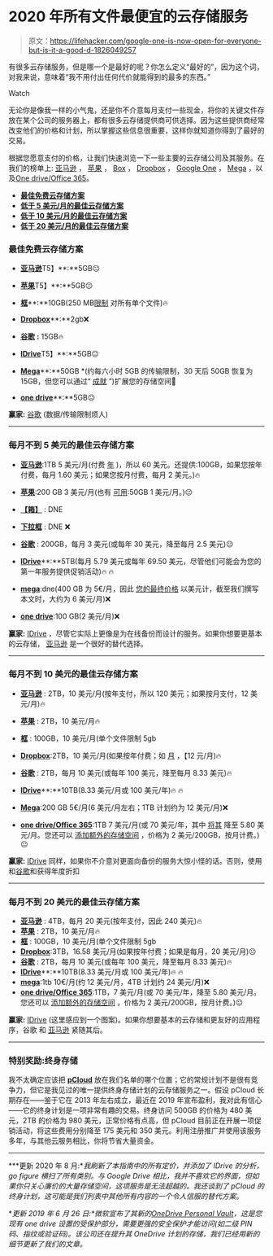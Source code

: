 # 2020 年所有文件最便宜的云存储服务

> 原文：<https://lifehacker.com/google-one-is-now-open-for-everyone-but-is-it-a-good-d-1826049257>

有很多云存储服务，但是哪一个是最好的呢？你怎么定义“最好的”，因为这个词，对我来说，意味着“我不用付出任何代价就能得到的最多的东西。”

Watch

无论你是像我一样的小气鬼，还是你不介意每月支付一些现金，将你的关键文件存放在某个公司的服务器上，都有很多云存储提供商可供选择。因为这些提供商经常改变他们的价格和计划，所以掌握这些信息很重要，这样你就知道你得到了最好的交易。

根据您愿意支付的价格，让我们快速浏览一下一些主要的云存储公司及其服务。在我们的榜单上: [亚马逊](https://amazon.com/b/?_encoding=UTF8&asc_campaign=InlineText&asc_refurl=https://lifehacker.com/google-one-is-now-open-for-everyone-but-is-it-a-good-d-1826049257&asc_source=&node=15547130011&ref_=cd_auth_home&sa-no-redirect=1&tag=kinjalifehackerlink-20) ， [苹果](https://support.apple.com/en-us/HT201238) ， [Box](https://www.box.com/pricing) ， [Dropbox](https://www.dropbox.com/individual/plans-comparison) ， [Google One](https://one.google.com) ， [Mega](https://mega.nz/pro) ，以及[One drive/Office 365](https://onedrive.live.com/about/en-US/plans)。

*   [**最佳免费云存储方案**](https://kinja.com/write/1844714801#free)
*   [**低于 5 美元/月的最佳云存储方案**](https://kinja.com/write/1844714801#$5)
*   [**低于 10 美元/月的最佳云存储方案**](https://kinja.com/write/1844714801#$10)
*   [**低于 20 美元/月的最佳云存储方案**](https://kinja.com/write/1844714801#$20)

### **最佳免费云存储方案**

*   [**亚马逊**](https://smile.amazon.com/photos/storage/plans?asc_campaign=InlineText&asc_refurl=https://lifehacker.com/google-one-is-now-open-for-everyone-but-is-it-a-good-d-1826049257&asc_source=&tag=kinjalifehackerlink-20)T5】**:**5GB😐
*   [**苹果**](https://support.apple.com/en-us/HT201238)T5】**:**5GB😐 
*   [**框**](https://www.box.com/pricing/individual)**:**10GB(250 MB[限制](https://www.box.com/pricing/individual) 对所有单个文件)🔥

*   [**Dropbox**](https://www.dropbox.com/individual/plans-comparison)**:**2gb❌
*   [**谷歌**](https://one.google.com/about) **:** 15GB🔥
*   [**IDrive**](https://www.idrive.com/pricing)T5】**:**5GB😐
*   [**Mega**](https://mega.nz/pro)**:**50GB *(约每六小时 5GB 的传输限制，30 天后 50GB 恢复为 15GB，但您可以通过“ [成就](https://mega.nz/help/client/webclient/general/what-are-achievements-5b35a564f1b70998118b4569) ”)扩展您的存储空间🤔

*   [**one drive**](https://onedrive.live.com/about/en-US/plans)**:**5GB😐

**赢家:** [谷歌](https://one.google.com/about) (数据/传输限制烦人)

* * *

### **每月不到 5 美元的最佳云存储方案**

*   [**亚马逊**](https://smile.amazon.com/photos/storage/plans?asc_campaign=InlineText&asc_refurl=https://lifehacker.com/google-one-is-now-open-for-everyone-but-is-it-a-good-d-1826049257&asc_source=&tag=kinjalifehackerlink-20):1TB 5 美元/月(付费 [年](https://smile.amazon.com/photos/storage/plans?asc_campaign=InlineText&asc_refurl=https://lifehacker.com/google-one-is-now-open-for-everyone-but-is-it-a-good-d-1826049257&asc_source=&tag=kinjalifehackerlink-20) )，所以 60 美元。还提供:100GB，如果您按年付费，每月 1.60 美元；如果您按月付费，每月 2 美元。)🔥

*   [**苹果**](https://support.apple.com/en-us/HT201318):200 GB 3 美元/月(也有 [可用](https://support.apple.com/en-us/HT201238):50GB 1 美元/月。)😐

*   [**【箱】**](https://www.box.com/pricing/individual) : DNE
*   [**下拉框**](https://www.dropbox.com/individual/plans-comparison) : DNE ❌
*   [**谷歌**](https://one.google.com/about) : 200GB，每月 3 美元(或每年 30 美元，降至每月 2.5 美元)😐

*   [**IDrive**](https://www.idrive.com/pricing)**:**5TB(每月 5.79 美元或每年 69.50 美元，尽管他们可能会为您的第一年服务提供促销活动)🔥 🔥

*   [**mega**](https://mega.nz/pro):dne(400 GB 为 5€/月，因此 [您的最终价格](https://mega.nz/pro) 以美元计，截至我们撰写本文时，大约为 6 美元/月)❌
*   [**one drive**](https://onedrive.live.com/about/en-US/plans):100 GB(2 美元/月)❌

**赢家:** [IDrive](https://www.idrive.com/pricing) ，尽管它实际上更像是为在线备份而设计的服务。如果你想要更基本的云存储， [亚马逊](https://smile.amazon.com/photos/storage/plans?asc_campaign=InlineText&asc_refurl=https://lifehacker.com/google-one-is-now-open-for-everyone-but-is-it-a-good-d-1826049257&asc_source=&tag=kinjalifehackerlink-20) 是一个很好的替代选择。

* * *

### **每月不到 10 美元的最佳云存储方案**

*   [**亚马逊**](https://smile.amazon.com/photos/storage/plans?asc_campaign=InlineText&asc_refurl=https://lifehacker.com/google-one-is-now-open-for-everyone-but-is-it-a-good-d-1826049257&asc_source=&tag=kinjalifehackerlink-20) : 2TB，10 美元/月(按年支付，所以 120 美元；如果按月支付，12 美元/月)🔥
*   [**苹果**](https://support.apple.com/en-us/HT201318) : 2TB，10 美元/月🔥
*   [**框**](https://www.box.com/pricing/individual) : 100GB，10 美元/月(单个文件限制 5gb
*   [**Dropbox**](https://www.dropbox.com/individual/plans-comparison):2TB，10 美元/月(如果按年付费；如 [月](https://www.dropbox.com/individual/plans-comparison) ，【12 元/月)🔥

*   [**谷歌**](https://one.google.com/about) : 2TB，每月 10 美元(或每年 100 美元，降至每月 8.33 美元)🔥
*   [**IDrive**](https://www.idrive.com/pricing)**:**10TB(8.33 美元/月或 100 美元/年)🔥 🔥
*   [**Mega**](https://mega.nz/pro):200 GB 5€/月(6 美元/月左右；1TB 计划约为 12 美元/月)❌
*   [**one drive/Office 365**](https://onedrive.live.com/about/en-US/plans):1TB 7 美元/月(或 70 美元/年，其中 [将其](https://onedrive.live.com/about/en-US/plans) 降至 5.80 美元/月。您还可以 [添加额外的存储空间](https://www.microsoft.com/en-us/microsoft-365/blog/2019/06/25/onedrive-personal-vault-added-security-onedrive-additional-storage) ，价格为 2 美元/200GB，按月计费。)😐

**赢家:** [IDrive](https://www.idrive.com/pricing) 同样，如果你不介意对更面向备份的服务大惊小怪的话。否则，使用和[谷歌](https://one.google.com/about)和获得年度折扣

* * *

### **每月不到 20 美元的最佳云存储方案**

*   [**亚马逊**](https://smile.amazon.com/photos/storage/plans?asc_campaign=InlineText&asc_refurl=https://lifehacker.com/google-one-is-now-open-for-everyone-but-is-it-a-good-d-1826049257&asc_source=&tag=kinjalifehackerlink-20) : 4TB，每月 20 美元(按年支付，因此 240 美元)🔥
*   [**苹果**](https://support.apple.com/en-us/HT201318) : 2TB，10 美元/月🔥
*   [**框**](https://www.box.com/pricing/individual) : 100GB，10 美元/月(单个文件限制 5gb
*   [**Dropbox**](https://www.dropbox.com/individual/plans-comparison):3TB，16.58 美元/月(如果按年付费；如果是每月，20 美元/月)😐
*   [**谷歌**](https://one.google.com/about) : 2TB，每月 10 美元(或每年 100 美元，降至每月 8.33 美元)🔥
*   [**IDrive**](https://www.idrive.com/pricing)**:**10TB(8.33 美元/月或 100 美元/年)🔥 🔥
*   [**mega**](https://mega.nz/pro):1tb 10€/月(约 12 美元/月，4TB 计划约 24 美元/月)❌
*   [**one drive/Office 365**](https://onedrive.live.com/about/en-US/plans):1TB，7 美元/月(或 70 美元/年，降至 5.80 美元/月。您还可以 [添加额外的存储空间](https://www.microsoft.com/en-us/microsoft-365/blog/2019/06/25/onedrive-personal-vault-added-security-onedrive-additional-storage) ，价格为 2 美元/200GB，按月计费。)😐

**赢家:** [IDrive](https://www.idrive.com/pricing) (这里感应到一个图案)。如果你想要基本的云存储和更友好的应用程序，谷歌 和 [亚马逊](https://smile.amazon.com/photos/storage/plans?asc_campaign=InlineText&asc_refurl=https://lifehacker.com/google-one-is-now-open-for-everyone-but-is-it-a-good-d-1826049257&asc_source=&tag=kinjalifehackerlink-20) 紧随其后。

* * *

### **特别奖励:终身存储**

我不太确定应该把 [**pCloud**](https://www.pcloud.com/cloud-storage-pricing-plans.html) 放在我们名单的哪个位置；它的常规计划不是很有竞争力，但它是我见过的唯一提供终身存储计划的云存储服务之一。假设 pCloud 长期存在——鉴于它在 2013 年左右成立，最近在 2019 年宣布盈利，我对此有信心——它的终身计划是一项非常有趣的交易。终身访问 500GB 的价格为 480 美元，2TB 的价格为 980 美元，正常价格有点高，但 pCloud 目前正在开展一项促销活动，将这些费用分别降至 175 美元和 350 美元。利用注册推广并使用该服务多年，与其他云服务相比，你将节省大量资金。

* * *

***更新 2020 年 8 月:**我刷新了本指南中的所有定价，并添加了 IDrive 的分析，go figure 横扫了所有类别。与 Google Drive 相比，我并不喜欢它的界面，但如果你只关心廉价的大量存储空间，这项服务是无法超越的。我还谈到了 pCloud 的终身计划，这可能是我们列表中其他所有内容的一个令人信服的替代方案。*

***更新 2019 年 6 月 26 日:**微软宣布了其新的*[*OneDrive Personal Vault*](https://www.microsoft.com/en-us/microsoft-365/blog/2019/06/25/onedrive-personal-vault-added-security-onedrive-additional-storage)*，这是您现有 one drive 设置的受保护部分，需要更强的安全保护才能访问(如二级 PIN 码、指纹或验证码)。该公司还在提升其 OneDrive 计划的存储，我们已经用新的细节更新了我们的文章。*